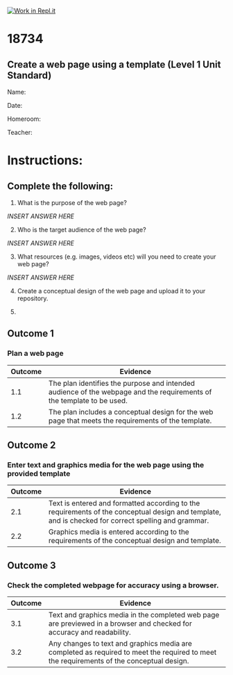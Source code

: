 [![Work in Repl.it](https://classroom.github.com/assets/work-in-replit-14baed9a392b3a25080506f3b7b6d57f295ec2978f6f33ec97e36a161684cbe9.svg)](https://classroom.github.com/online_ide?assignment_repo_id=4737142&assignment_repo_type=AssignmentRepo)
# 18734
## Create a web page using a template (Level 1 Unit Standard)

Name: 

Date: 

Homeroom: 

Teacher: 

# Instructions:

## Complete the following:
1. What is the purpose of the web page?

*INSERT ANSWER HERE*

2. Who is the target audience of the web page?

*INSERT ANSWER HERE*

3. What resources (e.g. images, videos etc) will you need to create your web page? 

*INSERT ANSWER HERE*

4. Create a conceptual design of the web page and upload it to your repository.

5. 

## Outcome 1
### Plan a web page
| Outcome | Evidence |
| --- | --- |
| 1.1 | The plan identifies the purpose and intended audience of the webpage and the requirements of the template to be used. |
| 1.2 | The plan includes a conceptual design for the web page that meets the requirements of the template. |

## Outcome 2
### Enter text and graphics media for the web page using the provided template
| Outcome | Evidence |
| --- | --- |
| 2.1 | Text is entered and formatted according to the requirements of the conceptual design and template, and is checked for correct spelling and grammar. |
| 2.2 | Graphics media is entered according to the requirements of the conceptual design and template. |

## Outcome 3
### Check the completed webpage for accuracy using a browser.
| Outcome | Evidence |
| --- | --- |
| 3.1 | Text and graphics media in the completed web page are previewed in a browser and checked for accuracy and readability.
| 3.2 | Any changes to text and graphics media are completed as required to meet the required to meet the requirements of the conceptual design. |
